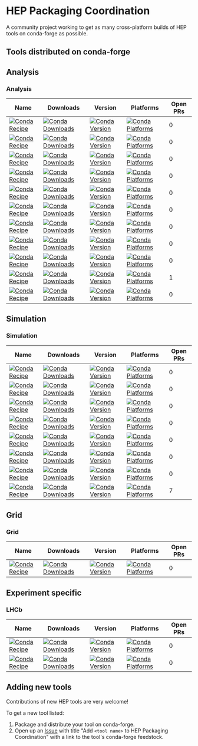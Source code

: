 # HEP Packaging Coordination

A community project working to get as many cross-platform builds of HEP tools on conda-forge as possible.

## Tools distributed on conda-forge

## Analysis

### Analysis

| Name                                                                                                                         | Downloads                                                                                                                         | Version                                                                                                                         | Platforms                                                                                                                         | Open PRs |
| ---------------------------------------------------------------------------------------------------------------------------- | --------------------------------------------------------------------------------------------------------------------------------- | ------------------------------------------------------------------------------------------------------------------------------- | --------------------------------------------------------------------------------------------------------------------------------- | -------- |
| [![Conda Recipe](https://img.shields.io/badge/recipe-collier-green.svg)](https://anaconda.org/conda-forge/collier)           | [![Conda Downloads](https://img.shields.io/conda/dn/conda-forge/collier.svg)](https://anaconda.org/conda-forge/collier)           | [![Conda Version](https://img.shields.io/conda/vn/conda-forge/collier.svg)](https://anaconda.org/conda-forge/collier)           | [![Conda Platforms](https://img.shields.io/conda/pn/conda-forge/collier.svg)](https://anaconda.org/conda-forge/collier)           | 0        |
| [![Conda Recipe](https://img.shields.io/badge/recipe-emela-green.svg)](https://anaconda.org/conda-forge/emela)               | [![Conda Downloads](https://img.shields.io/conda/dn/conda-forge/emela.svg)](https://anaconda.org/conda-forge/emela)               | [![Conda Version](https://img.shields.io/conda/vn/conda-forge/emela.svg)](https://anaconda.org/conda-forge/emela)               | [![Conda Platforms](https://img.shields.io/conda/pn/conda-forge/emela.svg)](https://anaconda.org/conda-forge/emela)               | 0        |
| [![Conda Recipe](https://img.shields.io/badge/recipe-ff-static-green.svg)](https://anaconda.org/conda-forge/ff-static)       | [![Conda Downloads](https://img.shields.io/conda/dn/conda-forge/ff-static.svg)](https://anaconda.org/conda-forge/ff-static)       | [![Conda Version](https://img.shields.io/conda/vn/conda-forge/ff-static.svg)](https://anaconda.org/conda-forge/ff-static)       | [![Conda Platforms](https://img.shields.io/conda/pn/conda-forge/ff-static.svg)](https://anaconda.org/conda-forge/ff-static)       | 0        |
| [![Conda Recipe](https://img.shields.io/badge/recipe-lhapdf-green.svg)](https://anaconda.org/conda-forge/lhapdf)             | [![Conda Downloads](https://img.shields.io/conda/dn/conda-forge/lhapdf.svg)](https://anaconda.org/conda-forge/lhapdf)             | [![Conda Version](https://img.shields.io/conda/vn/conda-forge/lhapdf.svg)](https://anaconda.org/conda-forge/lhapdf)             | [![Conda Platforms](https://img.shields.io/conda/pn/conda-forge/lhapdf.svg)](https://anaconda.org/conda-forge/lhapdf)             | 0        |
| [![Conda Recipe](https://img.shields.io/badge/recipe-looptools-green.svg)](https://anaconda.org/conda-forge/looptools)       | [![Conda Downloads](https://img.shields.io/conda/dn/conda-forge/looptools.svg)](https://anaconda.org/conda-forge/looptools)       | [![Conda Version](https://img.shields.io/conda/vn/conda-forge/looptools.svg)](https://anaconda.org/conda-forge/looptools)       | [![Conda Platforms](https://img.shields.io/conda/pn/conda-forge/looptools.svg)](https://anaconda.org/conda-forge/looptools)       | 0        |
| [![Conda Recipe](https://img.shields.io/badge/recipe-mpfun90-green.svg)](https://anaconda.org/conda-forge/mpfun90)           | [![Conda Downloads](https://img.shields.io/conda/dn/conda-forge/mpfun90.svg)](https://anaconda.org/conda-forge/mpfun90)           | [![Conda Version](https://img.shields.io/conda/vn/conda-forge/mpfun90.svg)](https://anaconda.org/conda-forge/mpfun90)           | [![Conda Platforms](https://img.shields.io/conda/pn/conda-forge/mpfun90.svg)](https://anaconda.org/conda-forge/mpfun90)           | 0        |
| [![Conda Recipe](https://img.shields.io/badge/recipe-ninja-hep-ph-green.svg)](https://anaconda.org/conda-forge/ninja-hep-ph) | [![Conda Downloads](https://img.shields.io/conda/dn/conda-forge/ninja-hep-ph.svg)](https://anaconda.org/conda-forge/ninja-hep-ph) | [![Conda Version](https://img.shields.io/conda/vn/conda-forge/ninja-hep-ph.svg)](https://anaconda.org/conda-forge/ninja-hep-ph) | [![Conda Platforms](https://img.shields.io/conda/pn/conda-forge/ninja-hep-ph.svg)](https://anaconda.org/conda-forge/ninja-hep-ph) | 0        |
| [![Conda Recipe](https://img.shields.io/badge/recipe-oneloop-green.svg)](https://anaconda.org/conda-forge/oneloop)           | [![Conda Downloads](https://img.shields.io/conda/dn/conda-forge/oneloop.svg)](https://anaconda.org/conda-forge/oneloop)           | [![Conda Version](https://img.shields.io/conda/vn/conda-forge/oneloop.svg)](https://anaconda.org/conda-forge/oneloop)           | [![Conda Platforms](https://img.shields.io/conda/pn/conda-forge/oneloop.svg)](https://anaconda.org/conda-forge/oneloop)           | 0        |
| [![Conda Recipe](https://img.shields.io/badge/recipe-qcdloop-green.svg)](https://anaconda.org/conda-forge/qcdloop)           | [![Conda Downloads](https://img.shields.io/conda/dn/conda-forge/qcdloop.svg)](https://anaconda.org/conda-forge/qcdloop)           | [![Conda Version](https://img.shields.io/conda/vn/conda-forge/qcdloop.svg)](https://anaconda.org/conda-forge/qcdloop)           | [![Conda Platforms](https://img.shields.io/conda/pn/conda-forge/qcdloop.svg)](https://anaconda.org/conda-forge/qcdloop)           | 0        |
| [![Conda Recipe](https://img.shields.io/badge/recipe-root-green.svg)](https://anaconda.org/conda-forge/root)                 | [![Conda Downloads](https://img.shields.io/conda/dn/conda-forge/root.svg)](https://anaconda.org/conda-forge/root)                 | [![Conda Version](https://img.shields.io/conda/vn/conda-forge/root.svg)](https://anaconda.org/conda-forge/root)                 | [![Conda Platforms](https://img.shields.io/conda/pn/conda-forge/root.svg)](https://anaconda.org/conda-forge/root)                 | 1        |
| [![Conda Recipe](https://img.shields.io/badge/recipe-siscone-green.svg)](https://anaconda.org/conda-forge/siscone)           | [![Conda Downloads](https://img.shields.io/conda/dn/conda-forge/siscone.svg)](https://anaconda.org/conda-forge/siscone)           | [![Conda Version](https://img.shields.io/conda/vn/conda-forge/siscone.svg)](https://anaconda.org/conda-forge/siscone)           | [![Conda Platforms](https://img.shields.io/conda/pn/conda-forge/siscone.svg)](https://anaconda.org/conda-forge/siscone)           | 0        |

## Simulation

### Simulation

| Name                                                                                                               | Downloads                                                                                                               | Version                                                                                                               | Platforms                                                                                                               | Open PRs |
| ------------------------------------------------------------------------------------------------------------------ | ----------------------------------------------------------------------------------------------------------------------- | --------------------------------------------------------------------------------------------------------------------- | ----------------------------------------------------------------------------------------------------------------------- | -------- |
| [![Conda Recipe](https://img.shields.io/badge/recipe-delphes-green.svg)](https://anaconda.org/conda-forge/delphes) | [![Conda Downloads](https://img.shields.io/conda/dn/conda-forge/delphes.svg)](https://anaconda.org/conda-forge/delphes) | [![Conda Version](https://img.shields.io/conda/vn/conda-forge/delphes.svg)](https://anaconda.org/conda-forge/delphes) | [![Conda Platforms](https://img.shields.io/conda/pn/conda-forge/delphes.svg)](https://anaconda.org/conda-forge/delphes) | 0        |
| [![Conda Recipe](https://img.shields.io/badge/recipe-geant4-green.svg)](https://anaconda.org/conda-forge/geant4)   | [![Conda Downloads](https://img.shields.io/conda/dn/conda-forge/geant4.svg)](https://anaconda.org/conda-forge/geant4)   | [![Conda Version](https://img.shields.io/conda/vn/conda-forge/geant4.svg)](https://anaconda.org/conda-forge/geant4)   | [![Conda Platforms](https://img.shields.io/conda/pn/conda-forge/geant4.svg)](https://anaconda.org/conda-forge/geant4)   | 0        |
| [![Conda Recipe](https://img.shields.io/badge/recipe-sherpa-green.svg)](https://anaconda.org/conda-forge/sherpa)   | [![Conda Downloads](https://img.shields.io/conda/dn/conda-forge/sherpa.svg)](https://anaconda.org/conda-forge/sherpa)   | [![Conda Version](https://img.shields.io/conda/vn/conda-forge/sherpa.svg)](https://anaconda.org/conda-forge/sherpa)   | [![Conda Platforms](https://img.shields.io/conda/pn/conda-forge/sherpa.svg)](https://anaconda.org/conda-forge/sherpa)   | 0        |
| [![Conda Recipe](https://img.shields.io/badge/recipe-hepmc2-green.svg)](https://anaconda.org/conda-forge/hepmc2)   | [![Conda Downloads](https://img.shields.io/conda/dn/conda-forge/hepmc2.svg)](https://anaconda.org/conda-forge/hepmc2)   | [![Conda Version](https://img.shields.io/conda/vn/conda-forge/hepmc2.svg)](https://anaconda.org/conda-forge/hepmc2)   | [![Conda Platforms](https://img.shields.io/conda/pn/conda-forge/hepmc2.svg)](https://anaconda.org/conda-forge/hepmc2)   | 0        |
| [![Conda Recipe](https://img.shields.io/badge/recipe-hepmc3-green.svg)](https://anaconda.org/conda-forge/hepmc3)   | [![Conda Downloads](https://img.shields.io/conda/dn/conda-forge/hepmc3.svg)](https://anaconda.org/conda-forge/hepmc3)   | [![Conda Version](https://img.shields.io/conda/vn/conda-forge/hepmc3.svg)](https://anaconda.org/conda-forge/hepmc3)   | [![Conda Platforms](https://img.shields.io/conda/pn/conda-forge/hepmc3.svg)](https://anaconda.org/conda-forge/hepmc3)   | 0        |
| [![Conda Recipe](https://img.shields.io/badge/recipe-pythia8-green.svg)](https://anaconda.org/conda-forge/pythia8) | [![Conda Downloads](https://img.shields.io/conda/dn/conda-forge/pythia8.svg)](https://anaconda.org/conda-forge/pythia8) | [![Conda Version](https://img.shields.io/conda/vn/conda-forge/pythia8.svg)](https://anaconda.org/conda-forge/pythia8) | [![Conda Platforms](https://img.shields.io/conda/pn/conda-forge/pythia8.svg)](https://anaconda.org/conda-forge/pythia8) | 0        |
| [![Conda Recipe](https://img.shields.io/badge/recipe-fastjet-green.svg)](https://anaconda.org/conda-forge/fastjet) | [![Conda Downloads](https://img.shields.io/conda/dn/conda-forge/fastjet.svg)](https://anaconda.org/conda-forge/fastjet) | [![Conda Version](https://img.shields.io/conda/vn/conda-forge/fastjet.svg)](https://anaconda.org/conda-forge/fastjet) | [![Conda Platforms](https://img.shields.io/conda/pn/conda-forge/fastjet.svg)](https://anaconda.org/conda-forge/fastjet) | 0        |
| [![Conda Recipe](https://img.shields.io/badge/recipe-yoda-green.svg)](https://anaconda.org/conda-forge/yoda)       | [![Conda Downloads](https://img.shields.io/conda/dn/conda-forge/yoda.svg)](https://anaconda.org/conda-forge/yoda)       | [![Conda Version](https://img.shields.io/conda/vn/conda-forge/yoda.svg)](https://anaconda.org/conda-forge/yoda)       | [![Conda Platforms](https://img.shields.io/conda/pn/conda-forge/yoda.svg)](https://anaconda.org/conda-forge/yoda)       | 7        |

## Grid

### Grid

| Name                                                                                                             | Downloads                                                                                                             | Version                                                                                                             | Platforms                                                                                                             | Open PRs |
| ---------------------------------------------------------------------------------------------------------------- | --------------------------------------------------------------------------------------------------------------------- | ------------------------------------------------------------------------------------------------------------------- | --------------------------------------------------------------------------------------------------------------------- | -------- |
| [![Conda Recipe](https://img.shields.io/badge/recipe-xrootd-green.svg)](https://anaconda.org/conda-forge/xrootd) | [![Conda Downloads](https://img.shields.io/conda/dn/conda-forge/xrootd.svg)](https://anaconda.org/conda-forge/xrootd) | [![Conda Version](https://img.shields.io/conda/vn/conda-forge/xrootd.svg)](https://anaconda.org/conda-forge/xrootd) | [![Conda Platforms](https://img.shields.io/conda/pn/conda-forge/xrootd.svg)](https://anaconda.org/conda-forge/xrootd) | 0        |

## Experiment specific

### LHCb

| Name                                                                                                                   | Downloads                                                                                                                   | Version                                                                                                                   | Platforms                                                                                                                   | Open PRs |
| ---------------------------------------------------------------------------------------------------------------------- | --------------------------------------------------------------------------------------------------------------------------- | ------------------------------------------------------------------------------------------------------------------------- | --------------------------------------------------------------------------------------------------------------------------- | -------- |
| [![Conda Recipe](https://img.shields.io/badge/recipe-LbEnv-green.svg)](https://anaconda.org/conda-forge/LbEnv)         | [![Conda Downloads](https://img.shields.io/conda/dn/conda-forge/LbEnv.svg)](https://anaconda.org/conda-forge/LbEnv)         | [![Conda Version](https://img.shields.io/conda/vn/conda-forge/LbEnv.svg)](https://anaconda.org/conda-forge/LbEnv)         | [![Conda Platforms](https://img.shields.io/conda/pn/conda-forge/LbEnv.svg)](https://anaconda.org/conda-forge/LbEnv)         | 0        |
| [![Conda Recipe](https://img.shields.io/badge/recipe-LHCbDIRAC-green.svg)](https://anaconda.org/conda-forge/LHCbDIRAC) | [![Conda Downloads](https://img.shields.io/conda/dn/conda-forge/LHCbDIRAC.svg)](https://anaconda.org/conda-forge/LHCbDIRAC) | [![Conda Version](https://img.shields.io/conda/vn/conda-forge/LHCbDIRAC.svg)](https://anaconda.org/conda-forge/LHCbDIRAC) | [![Conda Platforms](https://img.shields.io/conda/pn/conda-forge/LHCbDIRAC.svg)](https://anaconda.org/conda-forge/LHCbDIRAC) | 0        |

## Adding new tools

Contributions of new HEP tools are very welcome!

To get a new tool listed:

1. Package and distribute your tool on conda-forge.
2. Open up an [Issue](https://github.com/hep-packaging-coordination/.github/issues) with title "Add `<tool name>` to HEP Packaging Coordination" with a link to the tool's conda-forge feedstock.
